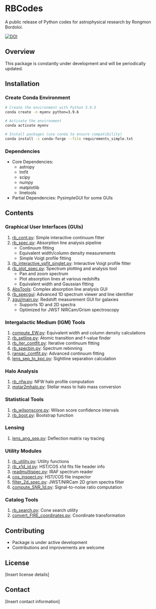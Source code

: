 # RBCodes

A public release of Python codes for astrophysical research by Rongmon Bordoloi. 

[![DOI](https://zenodo.org/badge/192408573.svg)](https://zenodo.org/badge/latestdoi/192408573)

## Overview
This package is constantly under development and will be periodically updated.

## Installation

### Create Conda Environment
```bash
# Create the environment with Python 3.9.5
conda create -n myenv python=3.9.6

# Activate the environment
conda activate myenv

# Install packages (use conda to ensure compatibility)
conda install -c conda-forge --file requirements_simple.txt
```

### Dependencies
- Core Dependencies: 
  - astropy
  - lmfit
  - scipy
  - numpy
  - matplotlib
  - linetools
- Partial Dependencies: PysimpleGUI for some GUIs

## Contents

### Graphical User Interfaces (GUIs)
1. [rb_cont.py](/docs/GUIs/rb_cont.md): Simple interactive continuum fitter
2. [rb_spec.py](/docs/GUIs/rb_spec.md): Absorption line analysis pipeline
   - Continuum fitting
   - Equivalent width/column density measurements
   - Simple Voigt profile fitting
3. [rb_interactive_vpfit_singlet.py](/docs/GUIs/rb_interactive_vpfit_singlet.md): Interactive Voigt profile fitter
4. [rb_plot_spec.py](/docs/GUIs/rb_plot_spec.md): Spectrum plotting and analysis tool
   - Pan and zoom spectrum
   - Plot absorption lines at various redshifts
   - Equivalent width and Gaussian fitting
5. [AbsTools](/docs/GUIs/AbsTools/README.md): Complex absorption line analysis GUI
6. [rb_specgui](/docs/GUIs/rb_specgui.md): Advanced 1D spectrum viewer and line identifier
7. [zgui/main.py](/docs/GUIs/zgui.md): Redshift measurement GUI for galaxies
   - Supports 1D and 2D spectra
   - Optimized for JWST NIRCam/Grism spectroscopy

### Intergalactic Medium (IGM) Tools
1. [compute_EW.py](/docs/IGM/compute_EW.md): Equivalent width and column density calculations
2. [rb_setline.py](/docs/IGM/rb_setline.md): Atomic transition and f-value finder
3. [rb_iter_contfit.py](/docs/IGM/rb_iter_contfit.md): Iterative continuum fitting
4. [rb_specbin.py](/docs/IGM/rb_specbin.md): Spectrum rebinning
5. [ransac_contfit.py](/docs/IGM/ransac_contfit.md): Advanced continuum fitting
6. [lens_sep_to_kpc.py](/docs/IGM/lens_sep_to_kpc.md): Sightline separation calculation

### Halo Analysis
1. [rb_nfw.py](/docs/halo/rb_nfw.md): NFW halo profile computation
2. [mstar2mhalo.py](/docs/halo/mstar2mhalo.md): Stellar mass to halo mass conversion

### Statistical Tools
1. [rb_wilsonscore.py](/docs/rbstat/rb_wilsonscore.md): Wilson score confidence intervals
2. [rb_boot.py](/docs/rbstat/rb_boot.md): Bootstrap function

### Lensing
1. [lens_ang_sep.py](/docs/lensing/lens_ang_sep.md): Deflection matrix ray tracing

### Utility Modules
1. [rb_utility.py](/docs/utils/rb_utility.md): Utility functions
2. [rb_x1d_id.py](/docs/utils/rb_x1d_id.md): HST/COS x1d fits file header info
3. [readmultispec.py](/docs/utils/readmultispec.md): IRAF spectrum reader
4. [cos_inspect.py](/docs/utils/cos_inspect.md): HST/COS file inspector
5. [filter_2d_spec.py](/docs/utils/filter_2d_spec.md): JWST/NIRCam 2D grism spectra filter
6. [compute_SNR_1d.py](/docs/utils/compute_SNR_1d.md): Signal-to-noise ratio computation

### Catalog Tools
1. [rb_search.py](/docs/catalog/rb_search.md): Cone search utility
2. [convert_FIRE_coordinates.py](/docs/catalog/convert_FIRE_coordinates.md): Coordinate transformation

## Contributing
- Package is under active development
- Contributions and improvements are welcome

## License
[Insert license details]

## Contact
[Insert contact information]